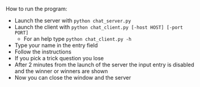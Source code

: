 How to run the program:
- Launch the server with `python chat_server.py`
- Launch the client with `python chat_client.py [-host HOST] [-port PORT]`
    - For an help type `python chat_client.py -h`
- Type your name in the entry field
- Follow the instructions
- If you pick a trick question you lose
- After 2 minutes from the launch of the server the input entry is disabled and the winner or winners are shown
- Now you can close the window and the server